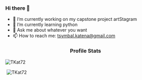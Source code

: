 ### Hi there 👋


<!-- **TKat72/TKat72** is a ✨ _special_ ✨ repository because its `README.md` (this file) appears on your GitHub profile.

Here are some ideas to get you started: -->

- 🔭 I’m currently working on my capstone project artStagram
- 🌱 I’m currently learning python
- 💬 Ask me about whatever you want 
- 📫 How to reach me: tsymbal.katena@gmail.com
<h3 align="center">Profile Stats</h3>

<p align="left"> <img src="https://komarev.com/ghpvc/?username=TKat72" alt="TKat72" /> </p>

<p>&nbsp;<img align="center" background-color="black"  src="https://github-readme-stats.vercel.app/api?username=TKat72&show_icons=true" alt="TKat72"  /></p>


